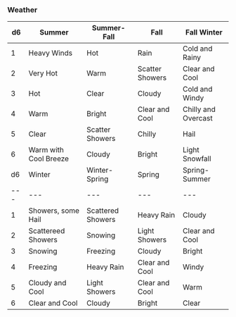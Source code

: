 ### Weather

|d6|Summer|Summer-Fall|Fall|Fall Winter|
|---|---|---|---|---|
|1|Heavy Winds|Hot|Rain|Cold and Rainy|
|2|Very Hot|Warm|Scatter Showers|Clear and Cool|
|3|Hot|Clear|Cloudy|Cold and Windy|
|4|Warm|Bright|Clear and Cool|Chilly and Overcast|
|5|Clear|Scatter Showers|Chilly|Hail|
|6|Warm with Cool Breeze|Cloudy|Bright|Light Snowfall|
|d6|Winter|Winter-Spring|Spring|Spring-Summer|
|---|---|---|---|---|
|1|Showers, some Hail|Scattered Showers|Heavy Rain|Cloudy|
|2|Scattereed Showers|Snowing|Light Showers|Clear and Cool|
|3|Snowing|Freezing|Cloudy|Bright|
|4|Freezing|Heavy Rain|Clear and Cool|Windy|
|5|Cloudy and Cool|Light Showers|Clear and Cool|Warm|
|6|Clear and Cool|Cloudy|Bright|Clear|